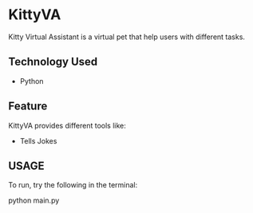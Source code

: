 # KittyVA

Kitty Virtual Assistant is a virtual pet that help users with different tasks. 

## Technology Used
<ul>
    <li>Python</li>
</ul>

## Feature
KittyVA provides different tools like: 
<ul>
    <li>Tells Jokes</li> 
</ul>

## USAGE
To run, try the following in the terminal:

python main.py

